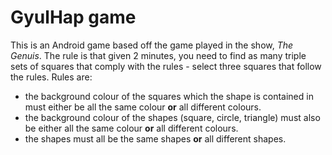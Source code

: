 # GyulHap game

This is an Android game based off the game played in the show, *The Genuis*. The rule is that given 2 minutes, you need to find as many triple sets of squares that comply with the rules - select three squares that follow the rules. 
Rules are: 
* the background colour of the squares which the shape is contained in must either be all the same colour **or** all different colours.
* the background colour of the shapes (square, circle, triangle) must also be either all the same colour **or** all different colours.
* the shapes must all be the same shapes **or** all different shapes.
